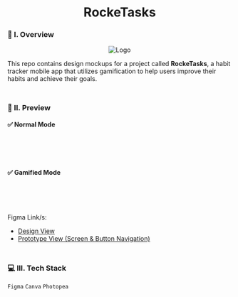 <div align="center">
  <h1>RockeTasks</h1>
</div>

### 🧐 I. Overview
<div align="center">
  <img src="https://github.com/m3mentomor1/RockeTasks-Design/assets/95956735/f95be5d6-2083-4b35-ac72-99ac84830f67" alt="Logo">
</div>

This repo contains design mockups for a project called **RockeTasks**, a habit tracker mobile app that utilizes gamification to help users improve their habits and achieve their goals. 
<br><br>
##

### 👀 II. Preview

#### ✅ Normal Mode

<br><br><br>

#### ✅ Gamified Mode

<br><br><br>

Figma Link/s: 
- [Design View](https://www.figma.com/design/kNiSeQQi3xzNm5Iro6YTsN/RockeTasks?node-id=0-1&t=XcvbUTwY1CCsFAm6-1)
- [Prototype View (Screen & Button Navigation)]()
<br><br>
##

### 💻 III. Tech Stack

``Figma`` ``Canva`` ``Photopea``
